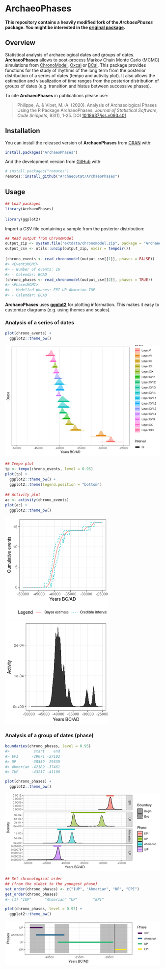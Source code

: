 
<!-- README.md is generated from README.Rmd. Please edit that file -->

# ArchaeoPhases

<!-- badges: start -->
<!-- badges: end -->

**This repository contains a heavily modified fork of the
*ArchaeoPhases* package. You might be interested in the [original
package](https://github.com/ArchaeoStat/ArchaeoPhases).**

## Overview

Statistical analysis of archaeological dates and groups of dates.
**ArchaeoPhases** allows to post-process Markov Chain Monte Carlo (MCMC)
simulations from [ChronoModel](https://chronomodel.com),
[Oxcal](https://c14.arch.ox.ac.uk/oxcal.html) or
[BCal](https://bcal.shef.ac.uk). This package provides functions for the
study of rhythms of the long term from the posterior distribution of a
series of dates (tempo and activity plot). It also allows the estimation
and visualization of time ranges from the posterior distribution of
groups of dates (e.g. transition and hiatus between successive phases).

To cite **ArchaeoPhases** in publications please use:

> Philippe, A. & Vibet, M.-A. (2020). Analysis of Archaeological Phases
> Using the R Package ArchaeoPhases. *Journal of Statistical Software,
> Code Snippets*, 93(1), 1-25. DOI
> [10.18637/jss.v093.c01](https://doi.org/10.18637/jss.v093.c01).

## Installation

You can install the released version of **ArchaeoPhases** from
[CRAN](https://CRAN.R-project.org) with:

``` r
install.packages("ArchaeoPhases")
```

And the development version from [GitHub](https://github.com/) with:

``` r
# install.packages("remotes")
remotes::install_github("ArchaeoStat/ArchaeoPhases")
```

## Usage

``` r
## Load packages
library(ArchaeoPhases)

library(ggplot2)
```

Import a CSV file containing a sample from the posterior distribution:

``` r
## Read output from ChronoModel
output_zip <- system.file("extdata/chronomodel.zip", package = "ArchaeoPhases")
output_csv <- utils::unzip(output_zip, exdir = tempdir())

(chrono_events <- read_chronomodel(output_csv[[1]], phases = FALSE))
#> <EventsMCMC>
#> - Number of events: 16
#> - Calendar: BCAD
(chrono_phases <- read_chronomodel(output_csv[[2]], phases = TRUE))
#> <PhasesMCMC>
#> - Modelled phases: EPI UP Ahmarian IUP
#> - Calendar: BCAD
```

**ArchaeoPhases** uses
[**ggplot2**](https://github.com/tidyverse/ggplot2) for plotting
information. This makes it easy to customize diagrams (e.g. using themes
and scales).

### Analysis of a series of dates

``` r
plot(chrono_events) +
  ggplot2::theme_bw()
```

![](man/figures/README-events-plot-1.png)<!-- -->

``` r
## Tempo plot
tp <- tempo(chrono_events, level = 0.95)
plot(tp) +
  ggplot2::theme_bw() +
  ggplot2::theme(legend.position = "bottom")

## Activity plot
ac <- activity(chrono_events)
plot(ac) +
  ggplot2::theme_bw()
```

![](man/figures/README-tempo-plot-1.png)![](man/figures/README-tempo-plot-2.png)

### Analysis of a group of dates (phase)

``` r
boundaries(chrono_phases, level = 0.95)
#>           start    end
#> EPI      -29071 -27102
#> UP       -38559 -29335
#> Ahmarian -42189 -37461
#> IUP      -43217 -41106
```

``` r
plot(chrono_phases) +
  ggplot2::theme_bw()
```

![](man/figures/README-phases-plot-1.png)<!-- -->

``` r
## Set chronological order
## (from the oldest to the youngest phase)
set_order(chrono_phases) <- c("IUP", "Ahmarian", "UP", "EPI")
get_order(chrono_phases)
#> [1] "IUP"      "Ahmarian" "UP"       "EPI"
```

``` r
plot(chrono_phases, level = 0.95) +
  ggplot2::theme_bw()
```

![](man/figures/README-succession-plot-1.png)<!-- -->
